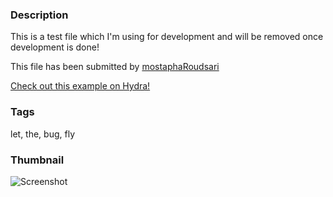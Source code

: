 ### Description 
This is a test file which I'm using for development and will be removed once development is done!

This file has been submitted by [mostaphaRoudsari](https://github.com/mostaphaRoudsari)

[Check out this example on Hydra!](http://hydrashare.github.io/hydra/viewer?owner=mostaphaRoudsari&fork=hydra_1&id=let_the_bug_fly)
### Tags 
let, the, bug, fly
### Thumbnail 
![Screenshot](https://raw.githubusercontent.com/mostaphaRoudsari/hydra/master/let_the_bug_fly/thumbnail.png)
